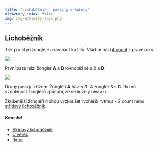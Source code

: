 ```yaml
---
title: "Lichoběžník - passing s kužely"
directory_index: false
img: img/k/kuzely-logo.png
---
```


## Lichoběžník


Trik pro čtyři žongléry a dvanáct kuželů. Všichni hází <a href="4count.html" title="Základ passování.">4 count</a> z pravé ruky.

![](img/l/lichobeznika.png)

První pass hází žonglér **A** a **B** rovnoběžně s **C** a **D**.

![](img/l/lichobeznikb.png)

Druhý pass je křížem. Žongléři  **A** hází s **D**. A žonglér **B** s **C**. Různá vzdálenost žonglérů způsobí, že se kužely nesrazí. 


Zkušenější žongléři mohou vyzkoušet rychlejší rytmus - <a href="2count.html" title="Základ passování.">2 count</a> nebo <a href="stridavy-lichobeznik.html" title="Podobný trik.">střídavý lichoběžník</a>.


##### Kam dál

- [Střídavý lichoběžník](/kuzely/passing/stridavy-lichobeznik.html "Rozšíření lichoběžníku")
- [Čtverec](/kuzely/passing/box.html "Základní trik pro čtyři žongléry")
- [Rotor](/kuzely/passing/rotor.html "Tři žongléři stojí do trojúhelníku. Čtvrtý žonglér je mezi nimy a otáčí se.")
